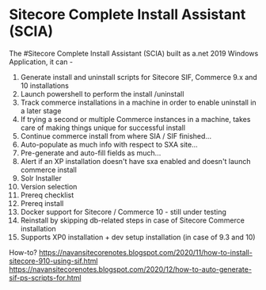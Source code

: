 # Sitecore Complete Install Assistant (SCIA)
The #Sitecore Complete Install Assistant (SCIA) built as a.net 2019 Windows Application, it can -

1. Generate install and uninstall scripts for Sitecore SIF, Commerce 9.x and 10 installations
2. Launch powershell to perform the install /uninstall
3. Track commerce installations in a machine in order to enable uninstall in a later stage
4. If trying a second or multiple Commerce instances in a machine, takes care of making things unique for successful install
5. Continue commerce install from where SIA / SIF finished...
6. Auto-populate as much info with respect to SXA site...
7. Pre-generate and auto-fill fields as much...
8. Alert if an XP installation doesn't have sxa enabled and doesn't launch commerce install
9. Solr Installer
10. Version selection
11. Prereq checklist
12. Prereq install
13. Docker support for Sitecore / Commerce 10 - still under testing
14. Reinstall by skipping db-related steps in case of Sitecore Commerce installation 
15. Supports XP0 installation + dev setup installation (in case of 9.3 and 10)

How-to?
https://navansitecorenotes.blogspot.com/2020/11/how-to-install-sitecore-910-using-sif.html
https://navansitecorenotes.blogspot.com/2020/12/how-to-auto-generate-sif-ps-scripts-for.html



